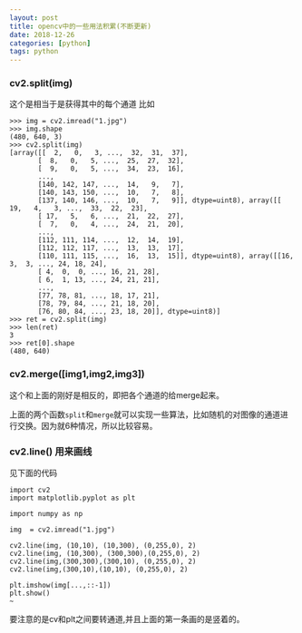 ```yaml
---
layout: post
title: opencv中的一些用法积累(不断更新)
date: 2018-12-26
categories: [python]
tags: python
---
```

<!--more-->

### cv2.split(img)
这个是相当于是获得其中的每个通道
比如

```
>>> img = cv2.imread("1.jpg")
>>> img.shape
(480, 640, 3)
>>> cv2.split(img)
[array([[  2,   0,   3, ...,  32,  31,  37],
       [  8,   0,   5, ...,  25,  27,  32],
       [  9,   0,   5, ...,  34,  23,  16],
       ...,
       [140, 142, 147, ...,  14,   9,   7],
       [140, 143, 150, ...,  10,   7,   8],
       [137, 140, 146, ...,  10,   7,   9]], dtype=uint8), array([[ 19,   4,   3, ...,  33,  22,  23],
       [ 17,   5,   6, ...,  21,  22,  27],
       [  7,   0,   4, ...,  24,  21,  20],
       ...,
       [112, 111, 114, ...,  12,  14,  19],
       [112, 112, 117, ...,  13,  13,  17],
       [110, 111, 115, ...,  16,  13,  15]], dtype=uint8), array([[16,  3,  3, ..., 24, 18, 24],
       [ 4,  0,  0, ..., 16, 21, 28],
       [ 6,  1, 13, ..., 24, 21, 21],
       ...,
       [77, 78, 81, ..., 18, 17, 21],
       [78, 79, 84, ..., 21, 18, 20],
       [76, 80, 84, ..., 23, 18, 20]], dtype=uint8)]
>>> ret = cv2.split(img)
>>> len(ret)
3
>>> ret[0].shape
(480, 640)

```

### cv2.merge([img1,img2,img3])

这个和上面的刚好是相反的，即把各个通道的给merge起来。

上面的两个函数`split`和`merge`就可以实现一些算法，比如随机的对图像的通道进行交换。因为就6种情况，所以比较容易。



### cv2.line() 用来画线

见下面的代码 

```
import cv2 
import matplotlib.pyplot as plt 

import numpy as np

img  = cv2.imread("1.jpg")

cv2.line(img, (10,10), (10,300), (0,255,0), 2)
cv2.line(img, (10,300), (300,300),(0,255,0), 2)
cv2.line(img,(300,300),(300,10), (0,255,0), 2)
cv2.line(img,(300,10),(10,10), (0,255,0), 2)

plt.imshow(img[...,::-1])
plt.show()
~                                                                                                               
```

要注意的是cv和plt之间要转通道,并且上面的第一条画的是竖着的。
